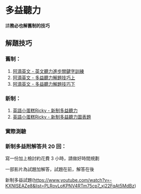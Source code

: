 # 多益聽力

  請**務必也解舊制的技巧**
  
## 解題技巧

### 舊制：
1. [阿滴英文 - 英文聽力進步關鍵字訓練](https://www.youtube.com/watch?v=frliAs51LC0)
2. [阿滴英文 - 多益聽力解題技巧上](https://www.youtube.com/watch?v=fHHL0yc_5Kk)
3. [阿滴英文 - 多益聽力解題技巧下](https://www.youtube.com/watch?v=jJxZakzaYFA)

### 新制：
1. [英語小蛋糕Ricky - 新制多益聽力](https://www.youtube.com/watch?v=xGk_eBhrAqg)
2. [英語小蛋糕Ricky - 新制多益聽力圖表題](https://www.youtube.com/watch?v=34vffA3Qetk)

### 實際測驗

### 新制多益附解答共 20 回：

寫一份加上檢討約花費 3 小時，請做好時間規劃

一部影片為試題加解答，試題在前，解答在後

新制多益試題(https://www.youtube.com/watch?v=-KXNISEAZe8&list=PLRovLoKPNV4RTm75cp7_xj22FqAt5MdBz)
